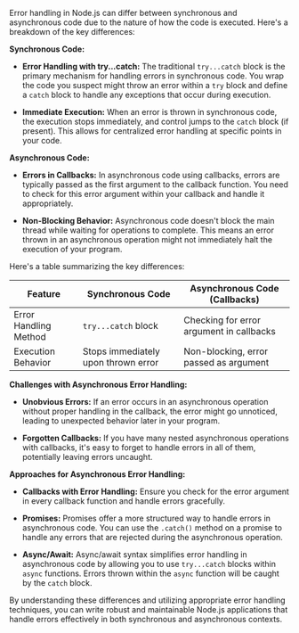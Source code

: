 Error handling in Node.js can differ between synchronous and asynchronous code due to the nature of how the code is executed. Here's a breakdown of the key differences:

**Synchronous Code:**

* **Error Handling with try...catch:**  The traditional `try...catch` block is the primary mechanism for handling errors in synchronous code. You wrap the code you suspect might throw an error within a `try` block and define a `catch` block to handle any exceptions that occur during execution.

* **Immediate Execution:**  When an error is thrown in synchronous code, the execution stops immediately, and control jumps to the `catch` block (if present). This allows for centralized error handling at specific points in your code.

**Asynchronous Code:**

* **Errors in Callbacks:**  In asynchronous code using callbacks, errors are typically passed as the first argument to the callback function. You need to check for this error argument within your callback and handle it appropriately.

* **Non-Blocking Behavior:**  Asynchronous code doesn't block the main thread while waiting for operations to complete. This means an error thrown in an asynchronous operation might not immediately halt the execution of your program.

Here's a table summarizing the key differences:

| Feature                 | Synchronous Code                                 | Asynchronous Code (Callbacks)                 |
|-------------------------|--------------------------------------------------|----------------------------------------------|
| Error Handling Method   | `try...catch` block                              | Checking for error argument in callbacks      |
| Execution Behavior     | Stops immediately upon thrown error             | Non-blocking, error passed as argument        |

**Challenges with Asynchronous Error Handling:**

* **Unobvious Errors:**  If an error occurs in an asynchronous operation without proper handling in the callback, the error might go unnoticed, leading to unexpected behavior later in your program.

* **Forgotten Callbacks:**  If you have many nested asynchronous operations with callbacks, it's easy to forget to handle errors in all of them, potentially leaving errors uncaught.

**Approaches for Asynchronous Error Handling:**

* **Callbacks with Error Handling:**  Ensure you check for the error argument in every callback function and handle errors gracefully.

* **Promises:**  Promises offer a more structured way to handle errors in asynchronous code. You can use the `.catch()` method on a promise to handle any errors that are rejected during the asynchronous operation.

* **Async/Await:**  Async/await syntax simplifies error handling in asynchronous code by allowing you to use `try...catch` blocks within `async` functions. Errors thrown within the `async` function will be caught by the `catch` block.

By understanding these differences and utilizing appropriate error handling techniques, you can write robust and maintainable Node.js applications that handle errors effectively in both synchronous and asynchronous contexts.
